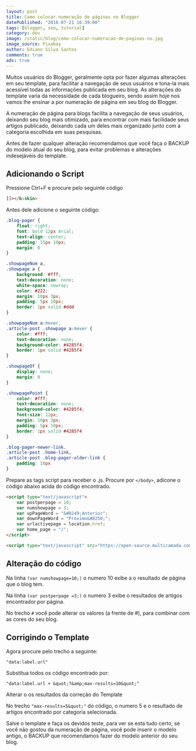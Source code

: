 ```yaml
---
layout: post
title: Como colocar numeração de páginas no Blogger
datePublished: "2016-07-21 16:39:00"
tags: [blogger, seo, tutorial]
category: dev
image: /static/blog/como-colocar-numeracao-de-paginas-no.jpg
image_source: Pixabay
author: Ediano Silva Santos
comments: true
ads: true
---
```


Muitos usuários do Blogger, geralmente opta por fazer algumas alterações em seu template, para facilitar a navegação de seus usuários e tona-la mais acessível todas as informações publicada em seu blog. As alterações do template varia da necessidade de cada blogueiro, sendo assim hoje nos vamos lhe ensinar a por numeração de página em seu blog do Blogger.

A numeração de página para blogs facilita a navegação de seus usuários, deixando seu blog mais otimizado, para encontrar com mais facilidade seus artigos publicado, deixando cada um deles mais organizado junto com a categoria escolhida em suas pesquisas.

Antes de fazer qualquer alteração recomendamos que você faça o BACKUP do modelo atual do seu blog, para evitar problemas e alterações indesejáveis do template.

## Adicionando o Script
Pressione Ctrl+F e procure pelo seguinte código

```html
]]></b:skin>
```

Antes dele adicione o seguinte código:

```css
.blog-pager {
    float: right;
    font: bold 12px Arial;
    text-align: center;
    padding: 15px 10px;
    margin: 0
}

.showpageNum a,
.showpage a {
    background: #fff;
    text-decoration: none;
    white-space: nowrap;
    color: #222;
    margin: 10px 3px;
    padding: 5px 10px;
    border: 1px solid #ddd
}

.showpageNum a:hover,
.article-post .showpage a:hover {
    color: #fff;
    text-decoration: none;
    background-color: #4285f4;
    border: 1px solid #4285f4
}

.showpageOf {
    display: none;
    margin: 0
}

.showpagePoint {
    color: #fff;
    text-decoration: none;
    background-color: #4285f4;
    font-size: 12px;
    margin: 10px 3px;
    padding: 5px 10px;
    border: 1px solid #4285f4
}

.blog-pager-newer-link,
.article-post .home-link,
.article-post .blog-pager-older-link {
    padding: 10px
}
```

Prepare as tags script para receber o .js. Procure por `</body>`, adicone o código abaixo acida do código encontrado.

```html
<script type="text/javascript">
    var postperpage = 10;
    var numshowpage = 3;
    var upPageWord = "&#8249;Anterior";
    var downPageWord = "Próximo&#8250;";
    var urlactivepage = location.href;
    var home_page = "/";
</script>

<script type="text/javascript" src="https://open-source.multicamada.com/JavaScript/PaginationForBlogger.js"></script>
```

## Alteração do código
Na linha `(var numshowpage=10;)` o numero 10 exibe a o resultado de página que o blog tem.

Na linha `(var postperpage =3;)` o numero 3 exibe o resultados de artigos encontrador por página.

No trecho `#` você pode alterar os valores (a frente de #), para combinar com as cores do seu blog.

## Corrigindo o Template
Agora procure pelo trecho a seguinte:

```
"data:label.url"
```

Substitua todos os código encontrado por:

```
"data:label.url + &quot;?&amp;max-results=10&quot;"
```

Alterar o os resultados da correção do Template

No trecho `"max-results=5&quot;"` do código, o numero 5 e o resultado de artigos encontrado por categoria selecionada.

Salve o template e faça os devidos teste, para ver se esta tudo certo, se você não gostou da numeração de página, você pode inserir o modelo antigo, o BACKUP que recomendamos fazer do modelo anterior do seu blog.